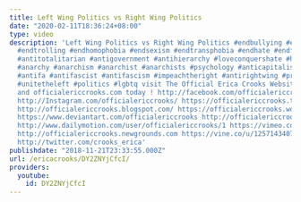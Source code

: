 ```yaml
---
title: Left Wing Politics vs Right Wing Politics
date: "2020-02-11T18:36:24+08:00"
type: video
description: 'Left Wing Politics vs Right Wing Politics #endbullying #endcyberbullying
  #endtrolling #endhomophobia #endsexism #endtransphobia #endhate #endfear #antiauthoritarian
  #antitotalitarian #antigovernment #antihierarchy #loveconquershate #healthesick
  #anarchy #anarchism #anarchist #anarchists #psychology #anticapitalist #anticapitalism
  #antifa #antifascist #antifascism #impeachtheright #antirightwing #proudtobeeverythingtherighthates
  #unitetheleft #politics #lgbtq visit The Official Erica Crooks Websites : ericacrooks.com
  and officialericcrooks.com today ! http://facebook.com/officialericcrooks http://youtube.com/user/officialericcrooks
  http://Instagram.com/officialericcrooks/ https://officialericcrooks.tumblr.com/
  http://officialericcrooks.blogspot.com/ https://officialericcrooks.wordpress.com
  https://www.deviantart.com/officialericcrooks http://officialericcrooks.newgrounds.com/follow
  http://www.dailymotion.com/user/officialericcrooks/1 https://vimeo.com/officialericcrooks
  http://officialericcrooks.newgrounds.com https://vine.co/u/1257143407999610880 https://www.pinterest.com/officialec1/
  http://twitter.com/crooks_erica'
publishdate: "2018-11-21T23:33:55.000Z"
url: /ericacrooks/DY2ZNYjCfcI/
providers:
  youtube:
    id: DY2ZNYjCfcI
---
```

